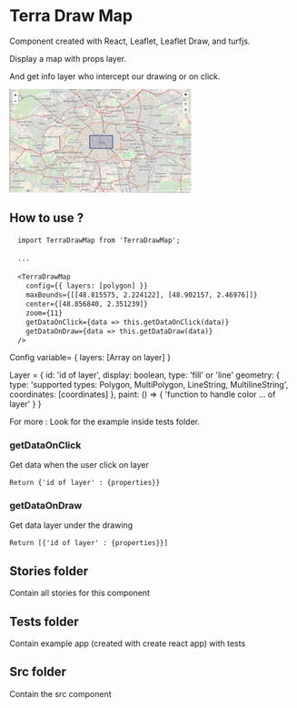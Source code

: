 # Terra Draw Map

Component created with React, Leaflet, Leaflet Draw, and turfjs.

Display a map with props layer.

And get info layer who intercept our drawing or on click.

![Example Gif](./tests/example.gif)

## How to use ?

````
  import TerraDrawMap from 'TerraDrawMap';
  
  ...

  <TerraDrawMap
    config={{ layers: [polygon] }}
    maxBounds={[[48.815575, 2.224122], [48.902157, 2.46976]]}
    center={[48.856840, 2.351239]}
    zoom={11}
    getDataOnClick={data => this.getDataOnClick(data)}
    getDataOnDraw={data => this.getDataDraw(data)}
  />

````

Config variable= { layers: [Array on layer] }

Layer = {
    id: 'id of layer',
    display: boolean,
    type: 'fill' or 'line'
    geometry: {
        type: 'supported types: Polygon, MultiPolygon, LineString, MultilineString',
        coordinates: [coordinates]
    },
    paint: () => {
        'function to handle color ... of layer'
    }
}

For more : Look for the example inside tests folder.

### getDataOnClick
  Get data when the user click on layer

    Return {'id of layer' : {properties}}

### getDataOnDraw 
  Get data layer under the drawing

    Return [{'id of layer' : {properties}}]

## Stories folder

Contain all stories for this component

## Tests folder

Contain example app (created with create react app) with tests

## Src folder

Contain the src component
